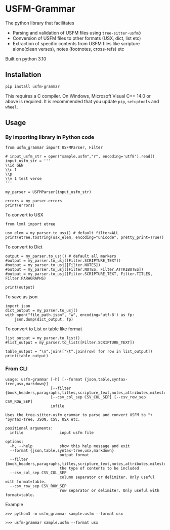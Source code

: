 # USFM-Grammar

The python library that facilitates
* Parsing and validation of USFM files using `tree-sitter-usfm3`
* Conversion of USFM files to other formats (USX, dict, list etc)
* Extraction of specific contents from USFM files like scripture alone(clean verses), notes (footnotes, cross-refs) etc

Built on python 3.10

## Installation

`pip install usfm-grammar`

This requires a C compiler. On Windows, Microsoft Visual C++ 14.0 or above is required. 
It is recommended that you update `pip`, `setuptools` and `wheel`.


## Usage

### By importing library in Python code

```
from usfm_grammar import USFMParser, Filter

# input_usfm_str = open("sample.usfm","r", encoding='utf8').read()
input_usfm_str = '''
\\id GEN
\\c 1
\\p
\\v 1 test verse
'''

my_parser = USFMParser(input_usfm_str)

errors = my_parser.errors
print(errors)
```

To convert to USX
```
from lxml import etree

usx_elem = my_parser.to_usx() # default filter=ALL
print(etree.tostring(usx_elem, encoding="unicode", pretty_print=True))
```

To convert to Dict

```
output = my_parser.to_usj() # default all markers
#output = my_parser.to_usj([Filter.SCRIPTURE_TEXT])
#output = my_parser.to_usj([Filter.NOTES])
#output = my_parser.to_usj([Filter.NOTES, Filter.ATTRIBUTES])
#output = my_parser.to_usj([Filter.SCRIPTURE_TEXT, Filter.TITLES, Filter.PARAGRAPHS)

print(output)
```

To save as json
```
import json
dict_output = my_parser.to_usj()
with open("file_path.json", "w", encoding='utf-8') as fp:
	json.dump(dict_output, fp)
```

To convert to List or table like format
```
list_output = my_parser.to_list() 
#list_output = my_parser.to_list([Filter.SCRIPTURE_TEXT])

table_output = "\n".join(["\t".join(row) for row in list_output])
print(table_output)

```

### From CLI

```
usage: usfm-grammar [-h] [--format {json,table,syntax-tree,usx,markdown}]
                    [--filter {book_headers,paragraphs,titles,scripture_text,notes,attributes,milestones,study_bible}]
                    [--csv_col_sep CSV_COL_SEP] [--csv_row_sep CSV_ROW_SEP]
                    infile

Uses the tree-sitter-usfm grammar to parse and convert USFM to "+ "Syntax-tree, JSON, CSV, USX etc.

positional arguments:
  infile                input usfm file

options:
  -h, --help            show this help message and exit
  --format {json,table,syntax-tree,usx,markdown}
                        output format
  --filter {book_headers,paragraphs,titles,scripture_text,notes,attributes,milestones,study_bible}
                        the type of contents to be included
  --csv_col_sep CSV_COL_SEP
                        column separator or delimiter. Only useful with format=table.
  --csv_row_sep CSV_ROW_SEP
                        row separator or delimiter. Only useful with format=table.
```
Example
```
>>> python3 -m usfm_grammar sample.usfm --format usx

>>> usfm-grammar sample.usfm --format usx
```